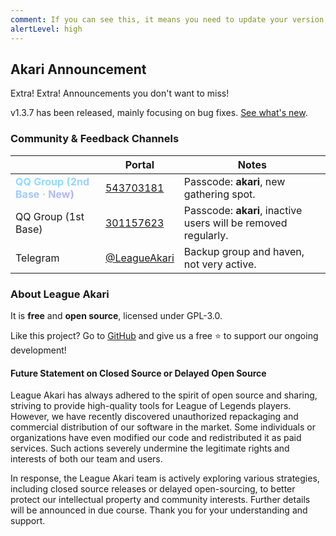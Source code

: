 ```yaml
---
comment: If you can see this, it means you need to update your version (v1.3.7+)
alertLevel: high
---
```


## Akari Announcement

Extra! Extra! Announcements you don't want to miss!

v1.3.7 has been released, mainly focusing on bug fixes. [See what's new](akari://renderer-link/overlays/release-modal).

### Community & Feedback Channels

|                                                                            | Portal                                      | Notes                                                          |
| -------------------------------------------------------------------------- | ------------------------------------------- | -------------------------------------------------------------- |
| <span class="flow-gradient-text-9e2b3c0b">QQ Group (2nd Base · New)</span> | [543703181](https://qm.qq.com/q/WEmiNuHBuY) | Passcode: **akari**, new gathering spot.</span>                |
| QQ Group (1st Base)                                                        | [301157623](https://qm.qq.com/q/F1Xv85etlm) | Passcode: **akari**, inactive users will be removed regularly. |
| Telegram                                                                   | [@LeagueAkari](https://t.me/leagueakari)    | Backup group and haven, not very active.                       |

### About League Akari

It is **free** and **open source**, licensed under GPL-3.0.

Like this project? Go to [GitHub](https://github.com/LeagueAkari/LeagueAkari) and give us a free ⭐ to support our ongoing development!

#### Future Statement on Closed Source or Delayed Open Source

League Akari has always adhered to the spirit of open source and sharing, striving to provide high-quality tools for League of Legends players. However, we have recently discovered unauthorized repackaging and commercial distribution of our software in the market. Some individuals or organizations have even modified our code and redistributed it as paid services. Such actions severely undermine the legitimate rights and interests of both our team and users.

In response, the League Akari team is actively exploring various strategies, including closed source releases or delayed open-sourcing, to better protect our intellectual property and community interests. Further details will be announced in due course. Thank you for your understanding and support.

<style>
  .flow-gradient-text-9e2b3c0b {
    background-image: linear-gradient(
      90deg,
      #91dcff 0%,
      #91dcff 10%,
      #ff59cb 55%,
      #ffc1eb 100%
    );
    background-size: 400% 100%;
    -webkit-background-clip: text;
    -webkit-text-fill-color: transparent;
    background-clip: text;
    color: transparent;
    animation: gradientMove-9e2b3c0b 8s ease-in-out infinite;
    font-weight: bold;
  }
  @keyframes gradientMove-9e2b3c0b {
    0% {
      background-position: 0% 0;
    }
    50% {
      background-position: 100% 0;
    }
    100% {
      background-position: 0% 0;
    }
  }
</style>

